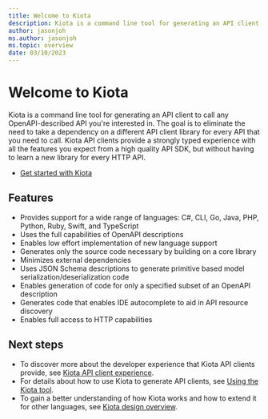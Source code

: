 ```yaml
---
title: Welcome to Kiota
description: Kiota is a command line tool for generating an API client to call any OpenAPI-described API.
author: jasonjoh
ms.author: jasonjoh
ms.topic: overview
date: 03/10/2023
---
```


# Welcome to Kiota

Kiota is a command line tool for generating an API client to call any OpenAPI-described API you're interested in. The goal is to eliminate the need to take a dependency on a different API client library for every API that you need to call. Kiota API clients provide a strongly typed experience with all the features you expect from a high quality API SDK, but without having to learn a new library for every HTTP API.

- [Get started with Kiota](install.md)

## Features

- Provides support for a wide range of languages: C#, CLI, Go, Java, PHP, Python, Ruby, Swift, and TypeScript
- Uses the full capabilities of OpenAPI descriptions
- Enables low effort implementation of new language support
- Generates only the source code necessary by building on a core library
- Minimizes external dependencies
- Uses JSON Schema descriptions to generate primitive based model serialization/deserialization code
- Enables generation of code for only a specified subset of an OpenAPI description
- Generates code that enables IDE autocomplete to aid in API resource discovery
- Enables full access to HTTP capabilities

## Next steps

- To discover more about the developer experience that Kiota API clients provide, see [Kiota API client experience](experience.md).
- For details about how to use Kiota to generate API clients, see [Using the Kiota tool](using.md).
- To gain a better understanding of how Kiota works and how to extend it for other languages, see [Kiota design overview](design.md).
